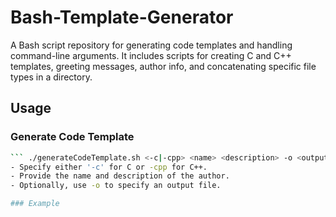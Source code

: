 # Bash-Template-Generator

A Bash script repository for generating code templates and handling command-line arguments. It includes scripts for creating C and C++ templates, greeting messages, author info, and concatenating specific file types in a directory.

## Usage

### Generate Code Template
```bash
``` ./generateCodeTemplate.sh <-c|-cpp> <name> <description> -o <output file> ```
- Specify either '-c' for C or -cpp for C++.
- Provide the name and description of the author.
- Optionally, use -o to specify an output file.

### Example

